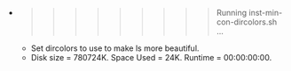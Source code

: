* >>>>>>>>> Running inst-min-con-dircolors.sh ...
  * Set dircolors to use  to make ls more beautiful.
  * Disk size = 780724K. Space Used = 24K. Runtime = 00:00:00:00.
